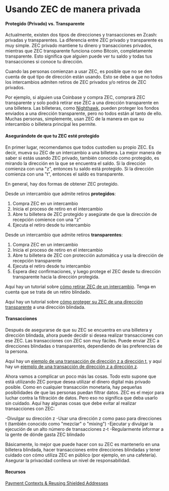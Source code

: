 # Usando ZEC de manera privada

#### Protegido (Privado) vs. Transparente

Actualmente, existen dos tipos de direcciones y transacciones en Zcash: privadas y transparentes. La diferencia entre ZEC privado y transparente es muy simple. ZEC privado mantiene tu dinero y transacciones privados, mientras que ZEC transparente funciona como Bitcoin, completamente transparente. Esto significa que alguien puede ver tu saldo y todas tus transacciones si conoce tu dirección.

Cuando las personas comienzan a usar ZEC, es posible que no se den cuenta de qué tipo de dirección están usando. Esto se debe a que no todos los intercambios admiten retiros de ZEC privados y/o retiros de ZEC privados.

Por ejemplo, si alguien usa Coinbase y compra ZEC, comprará ZEC transparente y solo podrá retirar ese ZEC a una dirección transparente en una billetera. Las billeteras, como [Nighthawk](https://www.youtube.com/watch?v=W2msuzrxr3s), pueden proteger los fondos enviados a una dirección transparente, pero no todos están al tanto de ello. Muchas personas, simplemente, usan ZEC de la manera en que su intercambio o billetera principal les permite.

#### Asegurándote de que tu ZEC esté protegido

En primer lugar, recomendamos que todos custodien su propio ZEC. Es decir, mueva su ZEC de un intercambio a una billetera. La mejor manera de saber si estás usando ZEC privado, también conocido como protegido, es mirando la dirección en la que se encuentra el saldo. Si la dirección comienza con una "z", entonces tu saldo está protegido. Si la dirección comienza con una "t", entonces el saldo es transparente.

En general, hay dos formas de obtener ZEC protegido.

Desde un intercambio que admite retiros **protegidos**:

  1. Compra ZEC en un intercambio
  2. Inicia el proceso de retiro en el intercambio
  3. Abre tu billetera de ZEC protegido y asegúrate de que la dirección de recepción comience con una "z"
  4. Ejecuta el retiro desde tu intercambio

Desde un intercambio que admite retiros **transparentes**:

  1. Compra ZEC en un intercambio
  2. Inicia el proceso de retiro en el intercambio
  3. Abre tu billetera de ZEC con protección automática y usa la dirección de recepción transparente
  4. Ejecuta el retiro desde tu intercambio
  5. Espera diez confirmaciones, y luego protege el ZEC desde tu dirección transparente hacia la dirección protegida.

Aquí hay un tutorial sobre [cómo retirar ZEC de un intercambio](https://www.youtube.com/watch?v=REUbkLzK7J4). Tenga en cuenta que se trata de un retiro blindado.

Aquí hay un tutorial sobre [cómo proteger su ZEC de una dirección transparente](https://www.youtube.com/watch?v=W2msuzrxr3s) a una dirección blindada.

#### Transacciones

Después de asegurarse de que su ZEC se encuentra en una billetera y dirección blindada, ahora puede decidir si desea realizar transacciones con ese ZEC. Las transacciones con ZEC son muy fáciles. Puede enviar ZEC a direcciones blindadas o transparentes, dependiendo de las preferencias de la persona.

Aquí hay un [ejemplo de una transacción de dirección z a dirección t](https://twitter.com/iansagstette/status/1524840186131144704), y aquí hay un [ejemplo de una transacción de dirección z a dirección z](https://twitter.com/iansagstette/status/1542142468505870336).

Ahora vamos a complicar un poco más las cosas. Todo esto supone que está utilizando ZEC porque desea utilizar el dinero digital más privado posible. Como en cualquier transacción monetaria, hay pequeñas posibilidades de que las personas puedan filtrar datos. ZEC es el mejor para luchar contra la filtración de datos. Pero eso no significa que deba usarlo sin cuidado. Aquí hay algunas cosas que debe evitar al realizar transacciones con ZEC:

-Divulgar su dirección z
-Usar una dirección z como paso para direcciones t (también conocido como "mezclar" o "mixing")
-Ejecutar y divulgar la ejecución de un alto número de transacciones z-t
-Regularmente informar a la gente de dónde gasta ZEC blindado

Básicamente, lo mejor que puede hacer con su ZEC es mantenerlo en una billetera blindada, hacer transacciones entre direcciones blindadas y tener cuidado con cómo utiliza ZEC en público (por ejemplo, en una cafetería). Asegurar la privacidad conlleva un nivel de responsabilidad.

#### Recursos

[Payment Contexts & Reusing Shielded Addresses](https://electriccoin.co/blog/shielded-address-contexts/)
